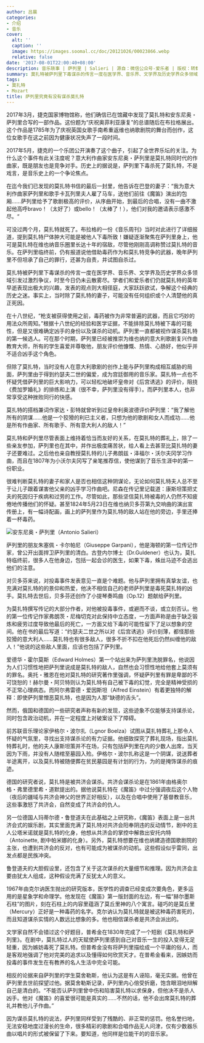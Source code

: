 ```yaml
---
author: 吕晨
categories:
- 介绍
- 音乐
cover:
  alt: ''
  caption: ''
  image: https://images.soomal.cc/doc/20121026/00023866.webp
  relative: false
date: '2017-08-01T22:00:40+08:00'
description: 音乐轶事 | 萨列里 | Salieri | 源自：微信公众号-爱乐者 | 版权：转载 |  平均/总评分：10.00/10
summary: 莫扎特被萨列里下毒谋杀的传言一度在医学界、音乐界、文学界及历史学界众多领域引发过激烈争议，时至今日仍未云散雾尽。学者们和爱乐者们仍就莫扎特的英年早逝表现出极大的兴趣，发表的观点则大相径庭，大家跃跃欲试，争解这个经典的历史之迷……
tags:
- 莫扎特
- Mozart
title: 萨列里究竟有没有谋杀莫扎特
---
```


2017年3月，捷克国家博物馆称，他们确信已在馆藏中发现了莫扎特和安东尼奥・萨列里合写的一部作品。这份题为“庆祝奥菲利亚康复”的总谱随后在布拉格展出。这个作品是1785年为了庆祝英国女歌手南希重返维也纳歌剧院的舞台而创作，这位女歌手在这之前因为健康状况失声了一段时间。

2017年5月，捷克的一个乐团公开演奏了这个曲子，引起了全世界乐坛的关注。为什么这个事件有此关注度呢？意大利作曲家安东尼奥・萨列里是莫扎特同时代的作曲家，既是朋友也是竞争对手。历史上的据说是，萨列里下毒杀死了莫扎特，不是戏言，是音乐史上的一个争论焦点。

在迄今我们已发现的莫扎特书信的最后一封里，他告诉在巴登的妻子：“我为意大利作曲家萨列里和歌手卡瓦列里夫人雇了马车，送他们前往《魔笛》演出的包厢……萨列里给予了歌剧极高的评价，从序曲开始，到最后的合唱，没有一曲不激起他高呼bravo！（太好了）或bello！（太棒了！），他们对我的邀请表示感激不尽。“

可没过两个月，莫扎特就死了。布拉格的一份《音乐周刊》当时对此进行了详细报道，提到莫扎特尸体肿大可能是被他人下毒所致！嫌疑逐渐聚焦在萨列里身上，他可是莫扎特在维也纳音乐圈里长达十年的宿敌，尽管他刚刚高调称赞过莫扎特的音乐。在萨列里临终前，仍有报道说他借助毒药作为和莫扎特竞争的武器，晚年萨列里不但坦承了自己的罪行，还甚为自责，并试图自杀过。

莫扎特被萨列里下毒谋杀的传言一度在医学界、音乐界、文学界及历史学界众多领域引发过激烈争议，时至今日仍未云散雾尽。学者们和爱乐者们仍就莫扎特的英年早逝表现出极大的兴趣，发表的观点则大相径庭，大家跃跃欲试，争解这个经典的历史之迷。事实上，当时除了莫扎特的妻子，可能没有任何组织或个人清楚他的真正死因。

在十八世纪，“枪支被获得使用之前，毒药被作为非常普遍的武器，而且它巧妙的用法众所周知。”根据十八世纪的经验和医学证据，不能排除莫扎特被下毒的可能性，但是又很难确定凶手的身份以及谋杀的动机。萨列里一直都被视作谋杀莫扎特的第一候选人。可在那个时期，萨列里已经被推崇为维也纳的意大利歌剧复兴作曲教育大师，所有的学生喜爱并尊敬他，朋友评价他慷慨、热情、心肠好，他似乎并不适合凶手这个角色。

但除了莫扎特，当时没有人在意大利歌剧的创作上能与萨列里构成相互威胁的局面，萨列里由于得到约瑟夫二世的偏爱，成为宫廷御用的音乐家。莫扎特一点也不怀疑凭借萨列里的巨大影响力，可以轻松地破坏皇帝对《后宫诱逃》的评价，阻挠《费加罗婚礼》的排练和上演（很不幸，萨列里没有得手）。而萨列里本人，也非常享受这种挫败同行的快感。

莫扎特的搭档兼词作家达・彭特就曾听到过皇帝利奥波德评价萨列里：“我了解他所有的阴谋……他是一个狡猾的利已主义者，只想为他的歌剧和女人而成功……他是所有作曲家、所有歌手、所有意大利人的敌人！”

莫扎特和萨列里尽管表面上维持着恰当而友好的关系，在莫扎特的葬礼上，除了一些亲友参加，萨列里也在其中，并作出极度痛苦状，给人看上去甚至比莫扎特的妻子还要难过。之后他也亲自教授莫扎特的儿子弗朗兹・泽福尔・沃尔夫冈学习作曲，而且在1807年为小沃尔夫冈写了亲笔推荐信，使他谋到了音乐生涯中的第一份职业。

很难判断莫扎特的妻子和家人是否也相信这种阴谋论，无论如何莫扎特夫人总不至于让儿子跟着谋害他父亲的凶手学习作曲吧。尼森在传记里记载道：康斯坦策把丈夫的死因归于疾病和过劳的工作。尽管如此，那些坚信莫扎特被毒的人仍然不知疲倦地传播他们的怀疑。甚至1824年5月23日在维也纳贝多芬第九交响曲的演出宣传册上，有一幅诗配画，画上的萨列里作为莫扎特的敌人站在他的旁边，手里还捧着一杯毒药。

![安东尼奥・萨列里（Antonio Salieri）](https://images.soomal.cc/doc/20170801/00069367.webp)





萨列里的朋友朱塞佩・卡尔帕尼（Giuseppe Garpani），他是海顿的第一位传记作家，曾公开出面捍卫萨列里的清白。古登内尔博士（Dr.Guldener）也认为，莫扎特临终前，很多人在他身边，包括一起会诊的医生，如果下毒，蛛丝马迹不会逃出他们的注意。

对贝多芬来说，对投毒事件发表意见一直是个难题。他与萨列里拥有真挚友谊，也充满对莫扎特的的景仰和热爱，他决不相信自己的老师萨列里是毒死莫扎特的凶手。莫扎特去世后，贝多芬还创作了小提琴奏鸣曲（Op.12）题献给萨列里。

为莫扎特撰写传记的大部分作者，对他被投毒事件，或避而不谈，或立刻否认。他的第一位传记作家弗朗茨・尼梅切克对此保持中立态度，一方面声称是由于缺乏锻炼和疲劳过度导致他最后的死亡，一方面又给下毒的可能性留下了足以想象的空间。他在书的最后写道：“约瑟夫二世之所以对《后宫诱逃》评价刻薄，都怪那些狡猾的意大利人……莫扎特也有很多敌人，很多不折不扣在他死后仍然纠缠他的敌人！”他说的这些敌人里面，应该也包括了萨列里。

爱德华・霍尔莫斯（Edward Holmes）第一个站出来为萨列里洗脱罪名，他说因为人们习惯性地把萨列里说成是莫扎特的敌人，自然也会习惯性地给他套上莫须有的罪名。奥托・雅恩在他对莫扎特的研究著作里强调，怀疑萨列里有罪是卑鄙的不可饶恕的！赫尔曼・阿贝特则认为莫扎特有自己被下毒的幻觉，完全是精神受损的不正常心理病态。而阿尔弗雷德・爱因斯坦（Alfred Einstein）有着更独特的解释：即使萨列里憎恶莫扎特，也是因为人那“缺德的舌头”。

然而，俄国和德国的一些研究者声称有新的发现，这些迹象不仅能够支持谋杀论，同时包含政治动机，并在一定程度上对破案设下了障碍。

前苏联音乐理论家伊格尔・波尔扎（Lgnor Boelza）试图从莫扎特葬礼上那令人怀疑的气氛里，寻找出支持谋杀论的有力证据。他细致探究了葬礼现场，指出莫扎特葬礼时，他的夫人康斯坦策并不在场，只有包括萨列里在内的少数人出席，当天因为下雨，并没有人随棺至墓园入殓。伊格尔・波尔扎称这是一个阴谋，说送葬者半途离开，以及莫扎特被随便葬在贫民墓园是有计划的行为，为的是掩饰谋杀的痕迹。

德国的研究者说，莫扎特是被共济会谋杀。共济会谋杀论是在1861年由格奥尔格・弗里德里希・道默提出的。据他说莫扎特在《魔笛》中过分强调夜后这个人物（夜后的疆域与共济会神父的世界正好相反），以及在合唱中使用了基督教音乐，这些事激怒了共济会，自然变成了共济会的仇人。

另一位德国人玛蒂尔德・鲁登道夫在此基础之上研究称，《魔笛》表面上是一出共济会式的娱乐剧，其实里面充满了莫扎特对共济会阳奉阴违的反动情节，剧中的主人公塔米诺就是莫扎特的化身，他想从共济会的掌控中解救出安托内特（Antoinette, 剧中帕米娜的化身）。另外，莫扎特想要在维也纳建造德国歌剧院的主张，也遭到共济会的反对，也有可能成为被谋杀的动机。这些假设似乎雷同，出发点都是民族冲突。

鲁登道夫的大胆假设里，还包含了关于这次谋杀的大量细节和推理。因为共济会主要由犹太人组成，这种假设充满了反犹太人的意义。

1967年由克尔讷医生抛出的研究版本，医学性的调查已经变成次要角色，更多运用的是星象学和命理学。他发现在《魔笛》第一版封面的左边，有一幅“赫尔墨斯石柱”的图片，刻在石柱上的内容里蕴涵了莫丘里神的八个寓言。碰巧的是莫丘里（Mercury）正好是一种毒药的名字。克尔讷认为莫扎特就是被这种毒药害死的，而且知道谋杀实情的人数远比想象的多。他也相信谋杀者是共济会派出的。

文学家自然不会错过这个好题目，普希金在1830年完成了一个短剧《莫扎特和萨列里》。在剧中，莫扎特过人的天赋使萨列里感到自己对音乐一生的投入变得无足轻重，因为嫉妨毒死了莫扎特。但普希金没有将萨列里描绘成一个平庸的俗人，而是客观地强调了他对完美的追求以及懂得如何欣赏天才。在普希金看来，因嫉妨而投毒的事件发生在有教养的名人生活中完全可能。

相反的论据来自萨列里的学生莫舍勒斯，他认为这是有人诬陷，毫无实据。他曾在萨列里去世前探望过他。据莫舍勒斯记录，萨列里内心倍受折磨，饱含眼泪地辩解自己是清白的。“不能否认萨列里曾中伤和陷害莫扎特以求保身，但他决不是杀人凶手。他对《魔笛》的喜爱很可能是真实的……不然的话，他不会出席莫扎特的葬礼并教他儿子作曲。”

因为谋杀莫扎特的说法，萨列里同样受到了残酷的、非正常的惩罚。他名誉扫地，无法安稳地度过漫长的生命，很多精彩的歌剧和合唱作品无人问津，仅有少数器乐曲以唱片的形式被保留了下来。要知道，他同样是位能干的的音乐家。